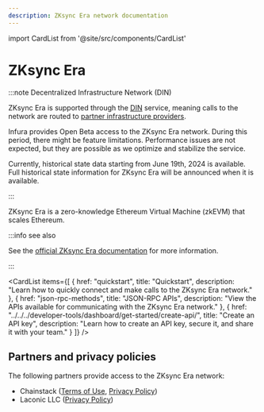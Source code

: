 ```yaml
---
description: ZKsync Era network documentation
---
```


import CardList from '@site/src/components/CardList'

# ZKsync Era

:::note Decentralized Infrastructure Network (DIN)

ZKsync Era is supported through the [DIN](https://www.infura.io/solutions/decentralized-infrastructure-service) service,
meaning calls to the network are routed to [partner infrastructure providers](#partners-and-privacy-policies).

Infura provides Open Beta access to the ZKsync Era network. During this period, there might be feature limitations. Performance issues are not expected, but they are possible as we optimize and stabilize the service.

Currently, historical state data starting from June 19th, 2024 is available. Full historical state information for ZKsync Era will be announced when it is available.

:::

ZKsync Era is a zero-knowledge Ethereum Virtual Machine (zkEVM) that scales Ethereum.

:::info see also

See the [official ZKsync Era documentation](https://docs.zksync.io/build) for more information.

:::

<CardList
items={[
{
href: "quickstart",
title: "Quickstart",
description: "Learn how to quickly connect and make calls to the ZKsync Era network."
},
{
href: "json-rpc-methods",
title: "JSON-RPC APIs",
description: "View the APIs available for communicating with the ZKsync Era network."
},
{
href: "../../../developer-tools/dashboard/get-started/create-api/",
title: "Create an API key",
description: "Learn how to create an API key, secure it, and share it with your team."
}
]}
/>

## Partners and privacy policies

The following partners provide access to the ZKsync Era network:

<!-- markdown-link-check-disable -->

- Chainstack ([Terms of Use](https://chainstack.com/tos/), [Privacy Policy](https://chainstack.com/privacy/))
- Laconic LLC ([Privacy Policy](https://www.laconic.com/privacy-policy))
<!-- markdown-link-check-enable -->
